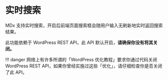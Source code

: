 # 实时搜索

MDx 支持实时搜索，开启后前端页面搜索框会随用户输入无刷新地实时返回搜索结果。

此功能依赖于 WordPress REST API，此 API 默认开启，**请确保你没有将其关闭。**

!!! danger
    网络上有许多所谓的「WordPress 优化教程」要求你通过代码关闭 WordPress REST API，如果你曾经实施过这些「优化」，请仔细检查你是否关闭了此 API。
